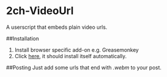 # 2ch-VideoUrl
A userscript that embeds plain video urls.

##Installation
1. Install browser specific add-on e.g. Greasemonkey
2. Click [here](2ch-VideoUrl.user.js?raw=true), it should install itself automatically.

##Posting
Just add some urls that end with _.webm_ to your post.
